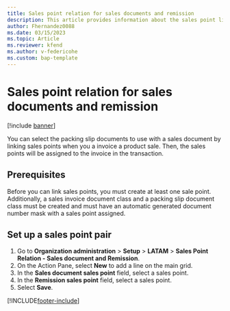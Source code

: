 ```yaml
---
title: Sales point relation for sales documents and remission
description: This article provides information about the sales point link configuration for Latin America. 
author: Fhernandez0088
ms.date: 03/15/2023
ms.topic: Article
ms.reviewer: kfend
ms.author: v-federicohe 
ms.custom: bap-template
---
```


# Sales point relation for sales documents and remission

[!include [banner](../includes/banner.md)]

You can select the packing slip documents to use with a sales document by linking sales points when you a invoice a product sale. Then, the sales points will be assigned to the invoice in the transaction.

## Prerequisites
Before you can link sales points, you must create at least one sale point. Additionally, a sales invoice document class and a packing slip document class must be created and must have an automatic generated document number mask with a sales point assigned.

## Set up a sales point pair
1. Go to **Organization administration** > **Setup** > **LATAM** > **Sales Point Relation - Sales document and Remission**.
2. On the Action Pane, select **New** to add a line on the main grid.
3. In the **Sales document sales point** field, select a sales point.
4. In the **Remission sales point** field, select a sales point.
5. Select **Save**.
 

[!INCLUDE[footer-include](../../includes/footer-banner.md)]
